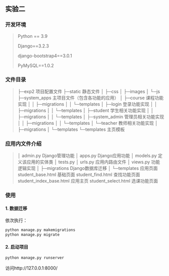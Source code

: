 ## 实验二



### 开发环境

> Python == 3.9
>
> Django==3.2.3
>
> django-bootstrap4==3.0.1
>
> PyMySQL==1.0.2

### 文件目录

>├─exp2                                 项目配置文件
>├─static								静态文件
>│  ├─css
>│  ├─images
>│  └─js
>├─system_apps					主项目文件（包含各功能的应用）
>│  ├─course							课程功能实现
>│  │  ├─migrations
>│  │  └─templates
>│  ├─login								登录功能实现
>│  │  ├─migrations
>│  │  └─templates
>│  ├─student							学生相关功能实现
>│  │  ├─migrations
>│  │  └─templates
>│  ├─system_admin				管理员相关功能实现
>│  │  ├─migrations
>│  │  └─templates
>│  └─teacher							教师相关功能实现
>│      ├─migrations
>│      └─templates
>└─templates							主页模板

### 应用内文件介绍

> │  admin.py 								Django管理功能
> │  apps.py									Django应用功能
> │  models.py								定义该应用的实体类
> │  tests.py
> │  urls.py									应用内路由文件
> │  views.py								功能逻辑实现
> │
> ├─migrations							Django数据库迁移
> │
> └─templates								应用页面
>        student_base.html				基础页面
>        student_find.html				查找功能页面
>        student_index_base.html	应用主页
>        student_select.html			选课功能页面



### 使用



#### 1. 数据迁移

依次执行：

``` bash
python manage.py makemigrations 
python manage.py migrate
```

#### 2. 启动项目

``` bash
python manage.py runserver 
```

访问http://127.0.0.1:8000/